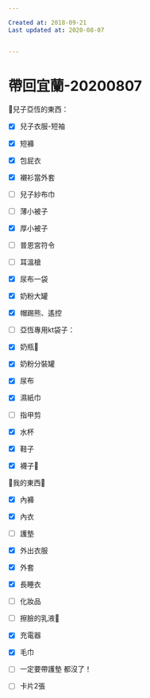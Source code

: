 ```yaml
---

Created at: 2018-09-21
Last updated at: 2020-08-07


---
```


# 帶回宜蘭-20200807


👦兒子亞恆的東西：
- [x] 兒子衣服-短袖
- [x] 短褲
- [x] 包屁衣
- [x] 襯衫當外套
- [ ] 兒子紗布巾
- [ ] 薄小被子
- [x] 厚小被子
- [ ] 普恩宮符令
- [ ] 耳溫槍
- [x] 尿布一袋
- [x] 奶粉大罐
- [x] 帽踢熊、遙控

- [ ] 亞恆專用kt袋子：
- [x] 奶瓶🍼
- [x] 奶粉分裝罐
- [x] 尿布
- [x] 濕紙巾
- [ ] 指甲剪
- [x] 水杯
- [x] 鞋子
- [x] 襪子🧦

🥨我的東西🥨
- [x] 內褲
- [x] 內衣
- [ ] 護墊
- [x] 外出衣服
- [x] 外套
- [x] 長睡衣
- [ ] 化妝品
- [ ] 擦臉的乳液🧴
- [x] 充電器
- [x] 毛巾
- [ ] 一定要帶護墊 都沒了！
- [ ] 卡片2張

